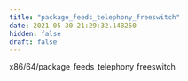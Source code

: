 ```yaml
---
title: "package_feeds_telephony_freeswitch"
date: 2021-05-30 21:29:32.148250
hidden: false
draft: false
---
```


x86/64/package_feeds_telephony_freeswitch


